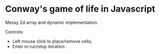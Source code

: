 # Conway's game of life in Javascript
Messy 2d array and dynamic implementation.

Controls:
- Left mouse click to place/remove cells;
- Enter to run/stop iteration
